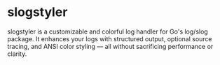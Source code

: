 # slogstyler
slogstyler is a customizable and colorful log handler for Go's log/slog package. It enhances your logs with structured output, optional source tracing, and ANSI color styling — all without sacrificing performance or clarity.
